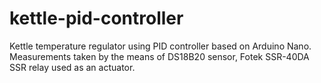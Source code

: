 # kettle-pid-controller
Kettle temperature regulator using PID controller based on Arduino Nano. Measurements taken by the means of DS18B20 sensor, Fotek SSR-40DA SSR relay used as an actuator.
